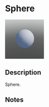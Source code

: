 # Sphere

![Sphere](../Cropped_Blocks/Building_Blocks/Sphere.png)

## Description
<!-- Write a description for this block -->
Sphere.

## Notes
<!-- Any extra notes -->